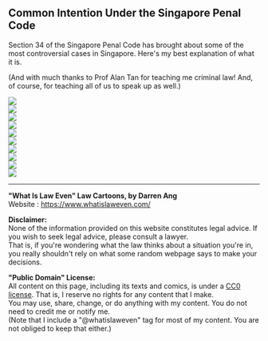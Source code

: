 ## Common Intention Under the Singapore Penal Code
Section 34 of the Singapore Penal Code has brought about some of the most controversial cases in Singapore. Here's my best explanation of what it is.

(And with much thanks to Prof Alan Tan for teaching me criminal law! And, of course, for teaching all of us to speak up as well.)

![](common-intention-crime-1.jpg)  
![](common-intention-crime-2.jpg)  
![](common-intention-crime-3.jpg)  
![](common-intention-crime-4.jpg)  
![](common-intention-crime-5.jpg)  
![](common-intention-crime-6.jpg)  
![](common-intention-crime-7.jpg)  
![](common-intention-crime-8.jpg)  
![](common-intention-crime-9.jpg)  
![](common-intention-crime-10.jpg)  

--- 

**"What Is Law Even" Law Cartoons, by Darren Ang**  
Website : <https://www.whatislaweven.com/>

**Disclaimer:**  
None of the information provided on this website constitutes legal advice. If you wish to seek legal advice, please consult a lawyer.  
That is, if you're wondering what the law thinks about a situation you're in, you really shouldn't rely on what some random webpage says to make your decisions.  

**"Public Domain" License:**  
All content on this page, including its texts and comics, is under a [CC0 license](https://creativecommons.org/share-your-work/public-domain/cc0/). That is, I reserve no rights for any content that I make.   
You may use, share, change, or do anything with my content. You do not need to credit me or notify me.  
(Note that I include a "@whatislaweven" tag for most of my content. You are not obliged to keep that either.)   
